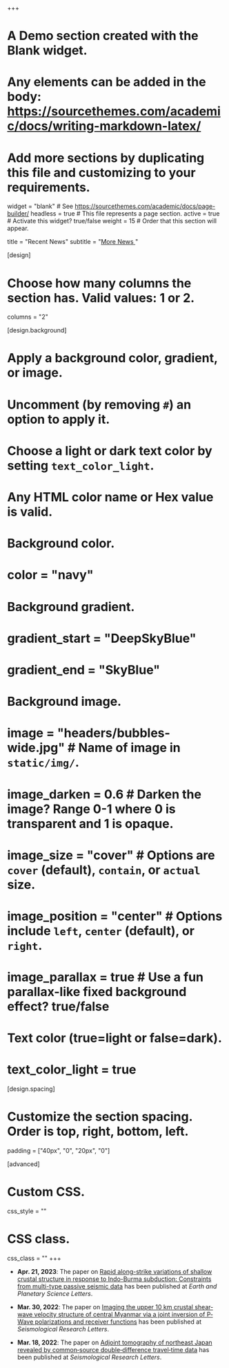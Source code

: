 +++
# A Demo section created with the Blank widget.
# Any elements can be added in the body: https://sourcethemes.com/academic/docs/writing-markdown-latex/
# Add more sections by duplicating this file and customizing to your requirements.

widget = "blank"  # See https://sourcethemes.com/academic/docs/page-builder/
headless = true  # This file represents a page section.
active = true  # Activate this widget? true/false
weight = 15  # Order that this section will appear.

title = "Recent News"
subtitle = "[More News <i class='fa fa-angle-double-right'></i>](./news)"

[design]
  # Choose how many columns the section has. Valid values: 1 or 2.
  columns = "2"

[design.background]
  # Apply a background color, gradient, or image.
  #   Uncomment (by removing `#`) an option to apply it.
  #   Choose a light or dark text color by setting `text_color_light`.
  #   Any HTML color name or Hex value is valid.

  # Background color.
  # color = "navy"

  # Background gradient.
  # gradient_start = "DeepSkyBlue"
  # gradient_end = "SkyBlue"

  # Background image.
  # image = "headers/bubbles-wide.jpg"  # Name of image in `static/img/`.
  # image_darken = 0.6  # Darken the image? Range 0-1 where 0 is transparent and 1 is opaque.
  # image_size = "cover"  #  Options are `cover` (default), `contain`, or `actual` size.
  # image_position = "center"  # Options include `left`, `center` (default), or `right`.
  # image_parallax = true  # Use a fun parallax-like fixed background effect? true/false

  # Text color (true=light or false=dark).
  # text_color_light = true

[design.spacing]
  # Customize the section spacing. Order is top, right, bottom, left.
  padding = ["40px", "0", "20px", "0"]

[advanced]
 # Custom CSS.
 css_style = ""

 # CSS class.
 css_class = ""
+++

- **Apr. 21, 2023**:
  The paper on
  [Rapid along-strike variations of shallow crustal structure in response to Indo-Burma subduction: Constraints from multi-type passive seismic data](https://doi.org/10.1016/j.epsl.2023.118105)
  has been published at *Earth and Planetary Science Letters*.

- **Mar. 30, 2022**:
  The paper on
  [Imaging the upper 10 km crustal shear‐wave velocity structure of central Myanmar via a joint inversion of P‐Wave polarizations and receiver functions](https://doi.org/10.1785/0220210292)
  has been published at *Seismological Research Letters*.

- **Mar. 18, 2022**:
  The paper on
  [Adjoint tomography of northeast Japan revealed by common‐source double‐difference travel‐time data](https://doi.org/10.1785/0220210317)
  has been published at *Seismological Research Letters*.
